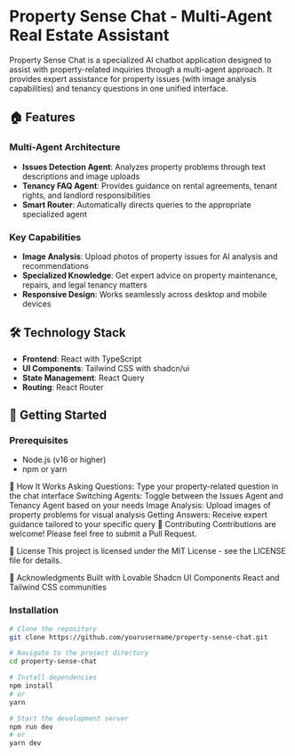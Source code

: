 # Property Sense Chat - Multi-Agent Real Estate Assistant

Property Sense Chat is a specialized AI chatbot application designed to assist with property-related inquiries through a multi-agent approach. It provides expert assistance for property issues (with image analysis capabilities) and tenancy questions in one unified interface.

## 🏠 Features

### Multi-Agent Architecture
- **Issues Detection Agent**: Analyzes property problems through text descriptions and image uploads
- **Tenancy FAQ Agent**: Provides guidance on rental agreements, tenant rights, and landlord responsibilities
- **Smart Router**: Automatically directs queries to the appropriate specialized agent

### Key Capabilities
- **Image Analysis**: Upload photos of property issues for AI analysis and recommendations
- **Specialized Knowledge**: Get expert advice on property maintenance, repairs, and legal tenancy matters
- **Responsive Design**: Works seamlessly across desktop and mobile devices

## 🛠️ Technology Stack

- **Frontend**: React with TypeScript
- **UI Components**: Tailwind CSS with shadcn/ui
- **State Management**: React Query
- **Routing**: React Router

## 🚀 Getting Started

### Prerequisites
- Node.js (v16 or higher)
- npm or yarn

🧩 How It Works
Asking Questions: Type your property-related question in the chat interface
Switching Agents: Toggle between the Issues Agent and Tenancy Agent based on your needs
Image Analysis: Upload images of property problems for visual analysis
Getting Answers: Receive expert guidance tailored to your specific query
🤝 Contributing
Contributions are welcome! Please feel free to submit a Pull Request.

📄 License
This project is licensed under the MIT License - see the LICENSE file for details.

🙏 Acknowledgments
Built with Lovable
Shadcn UI Components
React and Tailwind CSS communities

### Installation

```bash
# Clone the repository
git clone https://github.com/yourusername/property-sense-chat.git

# Navigate to the project directory
cd property-sense-chat

# Install dependencies
npm install
# or
yarn

# Start the development server
npm run dev
# or
yarn dev
